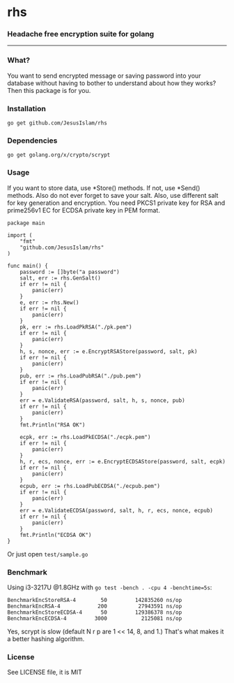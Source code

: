 # rhs
### Headache free encryption suite for golang
----------------------------------------------

### What?
You want to send encrypted message or saving password into your database without having to bother to understand about how they works? Then this package is for you.

### Installation
`go get github.com/JesusIslam/rhs`

### Dependencies
`go get golang.org/x/crypto/scrypt`

### Usage

If you want to store data, use *Store() methods. If not, use *Send() methods. 
Also do not ever forget to save your salt. Also, use different salt for key generation and encryption.
You need PKCS1 private key for RSA and prime256v1 EC for ECDSA private key in PEM format.

```
package main

import (
	"fmt"
	"github.com/JesusIslam/rhs"
)

func main() {
	password := []byte("a password")
	salt, err := rhs.GenSalt()
	if err != nil {
		panic(err)
	}
	e, err := rhs.New()
	if err != nil {
		panic(err)
	}
	pk, err := rhs.LoadPkRSA("./pk.pem")
	if err != nil {
		panic(err)
	}
	h, s, nonce, err := e.EncryptRSAStore(password, salt, pk)
	if err != nil {
		panic(err)
	}
	pub, err := rhs.LoadPubRSA("./pub.pem")
	if err != nil {
		panic(err)
	}
	err = e.ValidateRSA(password, salt, h, s, nonce, pub)
	if err != nil {
		panic(err)
	}
	fmt.Println("RSA OK")

	ecpk, err := rhs.LoadPkECDSA("./ecpk.pem")
	if err != nil {
		panic(err)
	}
	h, r, ecs, nonce, err := e.EncryptECDSAStore(password, salt, ecpk)
	if err != nil {
		panic(err)
	}
	ecpub, err := rhs.LoadPubECDSA("./ecpub.pem")
	if err != nil {
		panic(err)
	}
	err = e.ValidateECDSA(password, salt, h, r, ecs, nonce, ecpub)
	if err != nil {
		panic(err)
	}
	fmt.Println("ECDSA OK")
}
```

Or just open `test/sample.go`

### Benchmark
Using i3-3217U @1.8GHz with `go test -bench . -cpu 4 -benchtime=5s`:
```
BenchmarkEncStoreRSA-4        50         142835260 ns/op
BenchmarkEncRSA-4            200          27943591 ns/op
BenchmarkEncStoreECDSA-4      50         129386378 ns/op
BenchmarkEncECDSA-4         3000           2125081 ns/op
```

Yes, scrypt is slow (default N r p are 1 << 14, 8, and 1.) That's what makes it a better hashing algorithm.

### License
See LICENSE file, it is MIT